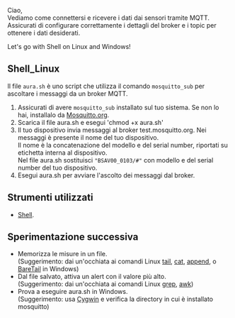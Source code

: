 Ciao, <br>
Vediamo come connettersi e ricevere i dati dai sensori tramite MQTT. <br>
Assicurati di configurare correttamente i dettagli del broker e i topic per ottenere i dati desiderati. 

Let's go with Shell on Linux and Windows!

## Shell_Linux 

Il file `aura.sh` è uno script che utilizza il comando `mosquitto_sub` per ascoltare i messaggi da un broker MQTT.

1. Assicurati di avere `mosquitto_sub` installato sul tuo sistema. Se non lo hai, installalo da [Mosquitto.org](https://mosquitto.org/download/).
2. Scarica il file aura.sh e esegui 'chmod +x aura.sh'
3. Il tuo dispositivo invia messaggi al broker test.mosquitto.org. Nei messaggi è presente il nome del tuo dispositivo. <br>
   Il nome  è la concatenazione del modello e del serial number, riportati su etichetta interna al dispositivo. <br>
   Nel file aura.sh sostituisci `"BSAV00_0103/#"` con modello e del serial number del tuo dispositivo. 
4. Esegui aura.sh per avviare l'ascolto dei messaggi dal broker.


## Strumenti utilizzati
- [Shell](https://www.learnshell.org/).

## Sperimentazione successiva
- Memorizza le misure in un file.<br>
(Suggerimento: dai un'occhiata ai comandi Linux [tail](https://www.ionos.it/digitalguide/server/configurazione/comando-tail-di-linux/), [cat](https://www.ionos.it/digitalguide/server/configurazione/linux-comando-cat/), [append](https://www.cyberciti.biz/faq/linux-append-text-to-end-of-file/), o [BareTail](http://www.baremetalsoft.com/baretail/) in Windows)
- Dal file salvato, attiva un alert con il valore più alto.<br>
(Suggerimento: dai un'occhiata ai comandi Linux [grep](https://www.ibm.com/docs/it/aix/7.3?topic=g-grep-command), [awk](https://www.ionos.it/digitalguide/server/configurazione/comando-awk-su-linux/))
- Prova a eseguire aura.sh in Windows. <br>
(Suggerimento: usa [Cygwin](https://www.cygwin.com/) e  verifica la directory in cui è installato mosquitto)
